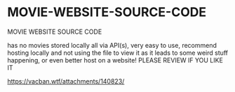 # MOVIE-WEBSITE-SOURCE-CODE
MOVIE WEBSITE SOURCE CODE


has no movies stored locally all via API(s), very easy to use, recommend hosting locally and not using the file to view it as it leads to some weird stuff happening, or even better host on a website!
PLEASE REVIEW IF YOU LIKE IT

https://vacban.wtf/attachments/140823/
